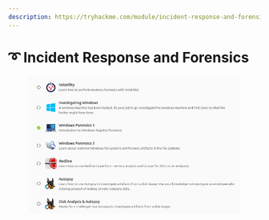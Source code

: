 ```yaml
---
description: https://tryhackme.com/module/incident-response-and-forensics
---
```


# ➰ Incident Response and Forensics

<figure><img src="../../../../.gitbook/assets/image (9) (1) (1) (1).png" alt=""><figcaption></figcaption></figure>
